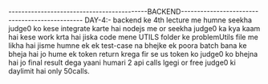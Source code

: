 -------------------------------------------BACKEND-----------------------------------------------
DAY-4:- backend ke 4th lecture me humne seekha judge0 ko kese integrate karte hai nodejs me or seekha judge0
ka kya kaam hai kese work krta hai jiska code mene UTILS folder ke problemUtils file me likha hai jisme humne 
ek ek test-case na bhejke ek poora batch bana ke bheja hai jo hume ek token return krega fir se us token ko 
judge0 ko bhejna hai jo final result dega yaani humari 2 api calls lgegi or free judge0 ki daylimit hai only
50calls. 

